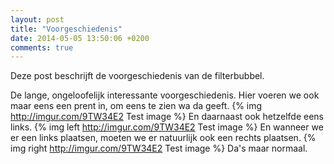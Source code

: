 ```yaml
---
layout: post
title: "Voorgeschiedenis"
date: 2014-05-05 13:50:06 +0200
comments: true
---
```

Deze post beschrijft de voorgeschiedenis van de filterbubbel.
<!-- more -->
De lange, ongeloofelijk interessante voorgeschiedenis. Hier voeren we ook maar eens een prent in, om eens te zien wa da geeft. {% img http://imgur.com/9TW34E2 Test image %} En daarnaast ook hetzelfde eens links. {% img  left http://imgur.com/9TW34E2 Test image %} En wanneer we er een links plaatsen, moeten we er natuurlijk ook een rechts plaatsen. {% img right http://imgur.com/9TW34E2 Test image %} Da's maar normaal.